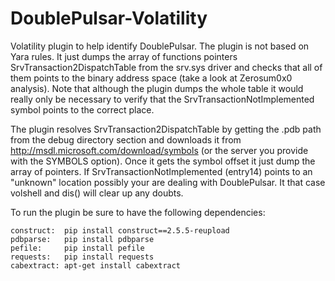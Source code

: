 # DoublePulsar-Volatility
Volatility plugin to help identify DoublePulsar. The plugin is not based on Yara rules. It just dumps the array of functions pointers SrvTransaction2DispatchTable from the srv.sys driver and checks that all of them points to the binary address space (take a look at Zerosum0x0 analysis). Note that although the plugin dumps the whole table it would really only be necessary to verify that the SrvTransactionNotImplemented symbol points to the correct place.

The plugin resolves SrvTransaction2DispatchTable by getting the .pdb path from the debug directory section and downloads it from http://msdl.microsoft.com/download/symbols (or the server you provide with the SYMBOLS option). Once it gets the symbol offset it just dump the array of pointers. If SrvTransactionNotImplemented (entry14) points to an "unknown" location possibly your are dealing with DoublePulsar. It that case volshell and dis() will clear up any doubts.

To run the plugin be sure to have the following dependencies:

    construct:  pip install construct==2.5.5-reupload
    pdbparse:   pip install pdbparse
    pefile:	    pip install pefile
    requests:	pip install requests
    cabextract:	apt-get install cabextract
